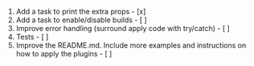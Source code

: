 1. Add a task to print the extra props - [x]
2. Add a task to enable/disable builds - [ ]
3. Improve error handling (surround apply code with try/catch) - [ ]
4. Tests - [ ]
5. Improve the README.md. Include more examples and instructions on how to apply the plugins - [ ]

